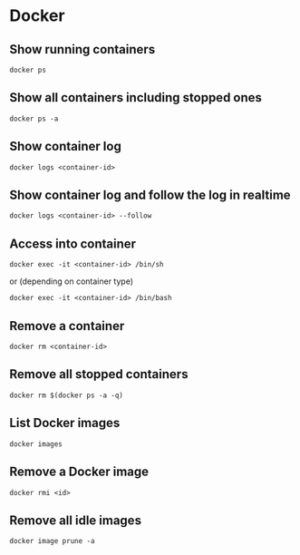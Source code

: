 # Docker

## Show running containers
```
docker ps
```

## Show all containers including stopped ones
```
docker ps -a
```

## Show container log
```
docker logs <container-id>
```

## Show container log and follow the log in realtime
```
docker logs <container-id> --follow
```

## Access into container
```
docker exec -it <container-id> /bin/sh
```
or (depending on container type)
```
docker exec -it <container-id> /bin/bash
```

## Remove a container
```
docker rm <container-id>
```

## Remove all stopped containers
```
docker rm $(docker ps -a -q)
```

## List Docker images
```
docker images
```

## Remove a Docker image
```
docker rmi <id>
```

## Remove all idle images
```
docker image prune -a
```
